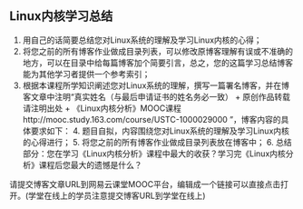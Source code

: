 Linux内核学习总结
-----------

 1. 用自己的话简要总结您对Linux系统的理解及学习Linux内核的心得；
 2. 将您之前的所有博客作业做成目录列表，可以修改原博客理解有误或不准确的地方，可以在目录中给每篇博客加个简要引言，总之，您的这篇学习总结博客能为其他学习者提供一个参考索引；
 3. 根据本课程所学知识阐述您对Linux系统的理解，撰写一篇署名博客，并在博客文章中注明“真实姓名（与最后申请证书的姓名务必一致） + 原创作品转载请注明出处 + 《Linux内核分析》MOOC课程http://mooc.study.163.com/course/USTC-1000029000 ”，博客内容的具体要求如下：
	 4. 题目自拟，内容围绕您对Linux系统的理解及学习Linux内核的心得进行；
	 5. 将您之前的所有博客作业做成目录列表放在博客中；
	 6. 总结部分：您在学习《Linux内核分析》课程中最大的收获？学习完《Linux内核分析》课程后您最大的遗憾是什么？

请提交博客文章URL到网易云课堂MOOC平台，编辑成一个链接可以直接点击打开。(学堂在线上的学员注意提交博客URL到学堂在线上)
